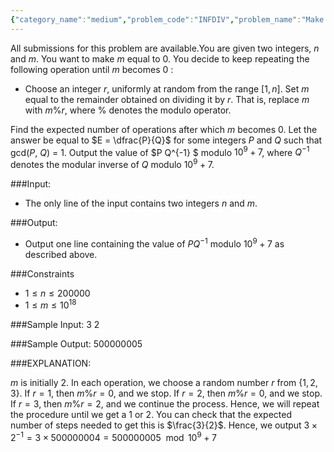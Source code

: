 ```yaml
---
{"category_name":"medium","problem_code":"INFDIV","problem_name":"Make it Zero","languages_supported":{"0":"C","1":"CPP14","2":"JAVA","3":"PYTH","4":"PYTH 3.6","5":"PYPY","6":"CS2","7":"PAS fpc","8":"PAS gpc","9":"RUBY","10":"PHP","11":"GO","12":"NODEJS","13":"HASK","14":"rust","15":"SCALA","16":"swift","17":"D","18":"PERL","19":"FORT","20":"WSPC","21":"ADA","22":"CAML","23":"ICK","24":"BF","25":"ASM","26":"CLPS","27":"PRLG","28":"ICON","29":"SCM qobi","30":"PIKE","31":"ST","32":"NICE","33":"LUA","34":"BASH","35":"NEM","36":"LISP sbcl","37":"LISP clisp","38":"SCM guile","39":"JS","40":"ERL","41":"TCL","42":"kotlin","43":"PERL6","44":"TEXT","45":"SCM chicken","46":"PYP3","47":"CLOJ","48":"COB","49":"FS"},"max_timelimit":2,"source_sizelimit":50000,"problem_author":"jtnydv25","problem_tester":null,"date_added":"11-12-2018","tags":{"0":"jtnydv25"},"time":{"view_start_date":1544985000,"submit_start_date":1544985000,"visible_start_date":1544985000,"end_date":1735669800},"is_direct_submittable":false,"layout":"problem"}
---
```

<span class="solution-visible-txt">All submissions for this problem are available.</span>You are given two integers, $n$ and $m$. You want to make $m$ equal to $0$. You decide to keep repeating the following operation until $m$ becomes $0$ :

- Choose an integer $r$, uniformly at random from the range $[1, n]$. Set $m$ equal to the remainder obtained on dividing it by $r$. That is, replace $m$ with $m \% r$, where $\%$ denotes the modulo operator.

Find the expected number of operations after which $m$ becomes $0$. Let the answer be equal to $E = \dfrac{P}{Q}$ for some integers $P$ and $Q$ such that gcd($P$, $Q$) = 1. Output the value of $P Q^{-1} $  modulo $10^9 + 7$, where $Q^{-1}$ denotes the modular inverse of $Q$ modulo $10^9 + 7$. 

###Input:

- The only line of the input contains two integers $n$ and $m$.

###Output:
- Output one line containing the value of $P Q^{-1}$  modulo $10^9 + 7$ as described above.

###Constraints 
- $1 \leq n \leq 200000$
- $1 \leq m \leq 10^{18}$

###Sample Input:
	3 2

###Sample Output:
	500000005
	
###EXPLANATION:

$m$ is initially $2$. In each operation, we choose a random number $r$ from {$1, 2, 3$}. If $r = 1$, then $m \% r = 0$, and we stop. If $r = 2$, then $m \% r = 0$, and we stop. If $r = 3$, then $m \% r = 2$, and we continue the process.
Hence, we will repeat the procedure until we get a $1$ or $2$. You can check that the expected number of steps needed to get this is $\frac{3}{2}$. Hence, we output $3 \times 2^{-1} = 3 \times 500000004 = 500000005 \mod 10^9 + 7$

